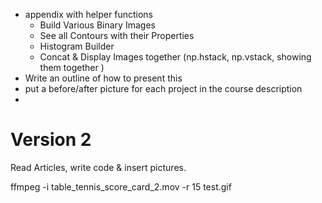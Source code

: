 

- appendix with helper functions 
  -  Build Various Binary Images
  - See all Contours with their Properties
  - Histogram Builder
  - Concat & Display Images together (np.hstack, np.vstack, showing them together )
- Write an outline of how to present this
- put a before/after picture for each project in the course description
- 

# Version 2

Read Articles, write code & insert pictures.

ffmpeg -i table_tennis_score_card_2.mov -r 15 test.gif